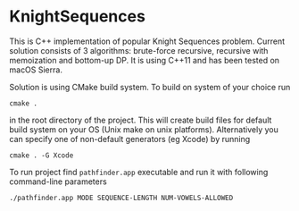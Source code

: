 # KnightSequences

This is C++ implementation of popular Knight Sequences problem. Current solution consists of 3 algorithms: brute-force recursive, recursive with memoization and bottom-up DP. It is using C++11 and has been tested on macOS Sierra.

Solution is using CMake build system. To build on system of your choice run

    cmake .
    
in the root directory of the project. This will create build files for default build system on your OS (Unix make on unix platforms). Alternatively you can specify one of non-default generators (eg Xcode) by running

    cmake . -G Xcode
    
To run project find `pathfinder.app` executable and run it with following command-line parameters

    ./pathfinder.app MODE SEQUENCE-LENGTH NUM-VOWELS-ALLOWED
